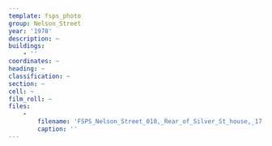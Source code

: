 ```yaml
---
template: fsps_photo
group: Nelson_Street
year: '1978'
description: ~
buildings:
    - ''
coordinates: ~
heading: ~
classification: ~
section: ~
cell: ~
film_roll: ~
files:
    -
        filename: 'FSPS_Nelson_Street_010,_Rear_of_Silver_St_house,_17-7-C2,_1978.png'
        caption: ''
---
```

